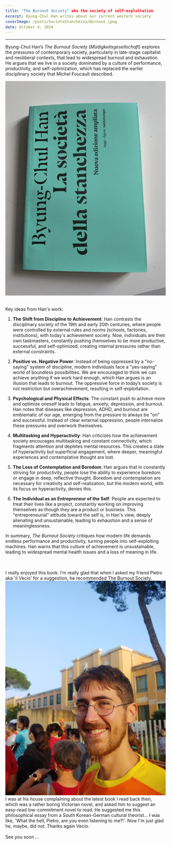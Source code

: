 ```yaml
---
title: "The Burnout Society" aka the society of self-exploitation
excerpt: Byung-Chul Han writes about our current western society
coverImage: /posts/SocietaStanchezza/Burnout.jpeg
date: October 4, 2024
---
```

---
Byung-Chul Han’s *The Burnout Society* (*Müdigkeitsgesellschaft*) explores the pressures of contemporary society, particularly in late-stage capitalist and neoliberal contexts, that lead to widespread burnout and exhaustion. He argues that we live in a society dominated by a culture of performance, productivity, and self-optimization, which has replaced the earlier disciplinary society that Michel Foucault described.

<img src="../../_images/posts/SocietaStanchezza/Libro.jpg" alt="" class=blogpost-image />
<br>
<br>

Key ideas from Han's work:

1. **The Shift from Discipline to Achievement**: Han contrasts the disciplinary society of the 19th and early 20th centuries, where people were controlled by external rules and norms (schools, factories, institutions), with today's achievement society. Now, individuals are their own taskmasters, constantly pushing themselves to be more productive, successful, and self-optimized, creating internal pressures rather than external constraints.

2. **Positive vs. Negative Power**: Instead of being oppressed by a "no-saying" system of discipline, modern individuals face a "yes-saying" world of boundless possibilities. We are encouraged to think we can achieve anything if we work hard enough, which Han argues is an illusion that leads to burnout. The oppressive force in today’s society is not restriction but overachievement, resulting in self-exploitation.

3. **Psychological and Physical Effects**: The constant push to achieve more and optimize oneself leads to fatigue, anxiety, depression, and burnout. Han notes that diseases like depression, ADHD, and burnout are emblematic of our age, emerging from the pressure to always be "on" and successful. Instead of clear external oppression, people internalize these pressures and overwork themselves.

4. **Multitasking and Hyperactivity**: Han criticizes how the achievement society encourages multitasking and constant connectivity, which fragments attention and depletes mental resources. This creates a state of hyperactivity but superficial engagement, where deeper, meaningful experiences and contemplative thought are lost.

5. **The Loss of Contemplation and Boredom**: Han argues that in constantly striving for productivity, people lose the ability to experience boredom or engage in deep, reflective thought. Boredom and contemplation are necessary for creativity and self-realization, but the modern world, with its focus on hyperactivity, denies this.

6. **The Individual as an Entrepreneur of the Self**: People are expected to treat their lives like a project, constantly working on improving themselves as though they are a product or business. This "entrepreneurial" attitude toward the self is, in Han's view, deeply alienating and unsustainable, leading to exhaustion and a sense of meaninglessness.

In summary, *The Burnout Society* critiques how modern life demands endless performance and productivity, turning people into self-exploiting machines. Han warns that this culture of achievement is unsustainable, leading to widespread mental health issues and a loss of meaning in life.



<br>
<br>
I really enjoyed this book.
I’m really glad that when I asked my friend Pietro aka 'il Vecio' for a suggestion, he recommended The Burnout Society.
<img src="../../_images/posts/SocietaStanchezza/vecio.jpg" alt="" class=blogpost-image />
I was at his house complaining about the latest book I read back then, which was a rather boring Victorian novel, and asked him to suggest an easy-read low-commitment novel to read. 
He suggested me this philosophical essay from a South Korean-German cultural theorist...
I was like, 'What the hell, Pietro, are you even listening to me?!'. 
Now I'm just glad he, maybe, did not.
Thanks again Vecio.
<br>
<br>
See you soon ...
